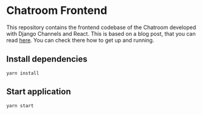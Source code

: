 # Chatroom Frontend

This repository contains the frontend codebase of the Chatroom developed with Django Channels and React. This is based on a blog post, that you can read [here](https://revs.runtime-revolution.com/a-simple-real-time-chat-with-django-channels-and-react-b73edc3a79f2). You can check there how to get up and running.

## Install dependencies

```yarn install```

## Start application

```yarn start```

